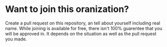 # Want to join this oranization?
Create a pull request on this repository, an tell about yourself including real name.
While joining is available for free, there isn't 100% guarentee that you will be approved in. It depends on the situation as well as the pull request you made.

